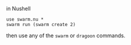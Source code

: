 in Nushell
```shell
use swarm.nu *
swarm run (swarm create 2)
```

then use any of the `swarm` or `dragoon` commands.
